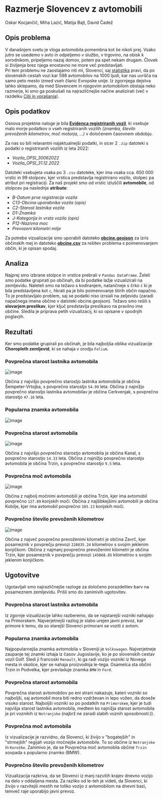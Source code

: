 # Razmerje Slovencev z avtomobili
Oskar Kocjančič, Miha Lazić, Matija Bajt, David Čadež

## Opis problema
V današnjem svetu je vloga avtomobila pomembna kot še nikoli prej. Vsako jutro se usedemo v avto in odpeljemo v službo, v trgovino, na obisk k sorodnikom, pripeljemo nazaj domov, potem pa spet nekam drugam. Človek si življenja brez njega enostavno ne more več predstavljati.  
Pri tem problemu ne zaostajamo niti mi, Slovenci, saj [statistika](https://siol.net/avtomoto/novice/peto-mesto-v-evropi-tako-odvisni-smo-slovenci-od-avtomobilov-544642) pravi, da  po slovenskih cestah vozi kar 598 avtomobilov na 1000 ljudi, kar nas uvršča na samo peto mesto izmed vseh članic Evropske unije.
Iz zgornjega dejstva lahko sklepamo, da med Slovencem in njegovim avtomobilom obstaja neko razmerje, ki smo ga poskušali na najrazličnejše načine analizirati (več v razdelku [Cilji in vprašanja](#cilji-in-vprašanja)).  

## Opis podatkov
Osnova projektne naloge je bila [**Evidenca registriranih vozil**](https://podatki.gov.si/dataset/evidenca-registriranih-vozil-presek-stanja), ki vsebuje malo morje podatkov o vseh registriranih vozilih *(znamka, število prevoženih kilometrov, moč motorja, ...)* v določenem časovnem obdobju.

Za nas so bili relavantni najaktualnejši podatki, in sicer 2 `.zip` datoteki s podatki o registriranih vozilih iz leta 2022:
- *Vozila_OPSI_30062022*
- *Vozila_OPSI_31.12.2022*

Datoteki vsebujeta vsaka po 3 `.csv` datoteke, kjer ima vsaka cca. 650 000 vrstic in 99 stolpcev, kjer vrstica predstavlja registrirano vozilo, stolpec pa atribut pri registraciji. Za naš projekt smo od vrstic izluščili **avtomobile**, od stolpcev pa naslednje **atribute**:
- *B-Datum prve registracije vozila*
- *C13-Obcina uporabnika vozila (opis)*
- *C2-Starost lastnika vozila*
- *D1-Znamka*
- *J-Kategorija in vrsta vozila (opis)*
- *P12-Nazivna moc*
- *Prevozeni kilometri milje*

Za potrebe vizualizacije smo uporabili datoteko [**obcine.geojson**](https://github.com/stefanb/gurs-rpe/blob/master/data/OB.geojson) za izris občinskih mej in datoteko [**obcine.csv**](https://github.com/stefanb/gurs-rpe/blob/master/data/OB.csv) za rešitev problema s poimenovanjem občin, ki je opisan spodaj.

## Analiza

Najprej smo izbrane stolpce in vrstice prebrali v `Pandas DataFrame`. Želeli smo podatke grupirati po občinah, da bi podatke lažje vizualizirali na zemljevidu. Naleteli smo na težavo s kodiranjem, natančneje s črko `č` ki je bila predstavljena kot `c`, hkrati pa je bilo poimenovanje štirih občin napačno. To je predstavljalo problem, saj se podatki niso izrsiali na zeljevidu (zaradi napačnega imena občine v datoteki obcine.geojson). Težavo smo rešili s **slovarjem preslikav**, kjer ključ predstavlja preslikavo na pravilno ime občine. Sledila je priprava petih vizualizacij, ki so opisane v spodnjih poglavjih.

## Rezultati

Ker smo podatke grupirali po občinah, je bila najboljša oblika vizualizacije **Choropleth zemljevid**, ki se nahaja v orodju `Folium`.

### Povprečna starost lastnika avtomobila

![image](https://user-images.githubusercontent.com/75141731/232854168-3487c3d0-a9bb-4a07-9316-69f0f014409d.png)

Občina z najvišjo povprečno starostjo lastnika avtomobila je občina Šempeter-Vrtojba, s povprečno starostjo `54.99` leta. 
Občina z najnižjo povprečno starostjo lastnika avtomobilav je občina Cerkvenjak, s povprečno starostjo `47.16` leta. 

### Popularna znamka avtomobila

![image](https://user-images.githubusercontent.com/75141731/232854272-abefee86-967d-4372-a943-06608b4e481c.png)

### Povprečna starost avtomobila

![image](https://user-images.githubusercontent.com/75141731/232854462-5529f909-40e9-4c74-93d8-bf714e384096.png)

Občina z najvišjo povprečno starostjo avtomobila je občina Kanal, s povprečno starostjo `14.33` leta. 
Občina z najnižjo povprečno starostjo avtomobila je občina Trzin, s povprečno starostjo `9.5` leta.

### Povprečna moč avtomobila

![image](https://user-images.githubusercontent.com/75141731/232854740-ad682c62-974a-405b-919d-b1e1f58773c5.png)

Občina z najbolj močnimi avtomobili je občina Trzin, kjer ima avtomobil povprečno `127.89` konjskih moči. 
Občina z najšibkejšimi avtomobili je občina Kobilje, kjer ima avtomobil povprečno `103.13` konjskih moči.

### Povprečno število prevoženih kilometrov

![image](https://user-images.githubusercontent.com/75141731/232854914-596a5867-eddd-405a-84be-5dc83962355a.png)

Občina z največ povprečno prevoženimi kilometri je občina Zavrč, kjer posameznik v povprečju prevozi `228035.24` kilometrov s svojim jeklenim konjičkom.
Občina z najmanj povprečno prevoženimi kilometri je občina Trzin, kjer posameznik v povprečju prevozi `145868.85` kilometrov s svojim jeklenim konjičkom.


## Ugotovitve
Ugotavljali smo najrazličnejše razloge za določeno porazdelitev barv na  posameznem zemljevidu. Prišli smo do zanimivih ugotovitev.


### Povprečna starost lastnika avtomobila
 
Iz zgornje vizualizacije lahko razberemo, da se najstarejši vozniki nahajajo na Primorskem. Najverjetnejši razlog je slabo urejen javni prevoz, kar primore k temu, da so starejši Slovenci primorani se voziti z avtom.

### Popularna znamka avtomobila

Najpopularnejša znamka avtomobila v Sloveniji je `Volkswagen`. Najverjetneje zaupanje tej znamki izhaja iz časov Jugoslavije, ko je po slovenskih cestav vozil Golf. Sledi ji francoski `Renault`, ki ga radi vozijo vozniki iz Novega mesta in okolice, kjer se nahaja proizvodnja le-tega. Osamelca sta občini Trzin in Podvelka, kjer prevladuje znamka `BMW` in `Ford`. 

### Povprečna starost avtomobila

Povprečna starost avtomobilov po eni strani nakazuje, kateri vozniki so najboljši, saj avtomobil mora biti redno vzdrževan in lepo vožen, da doseže visoko starost. Najboljši vozniki so po podatkih na `Primorskem`, kjer je tudi najvišja starost lastnika avtomobila, medtem ko najnižja starost avtomobila je pri voznikih iz `Notranjske` (najbrž ne zaradi slabih voznih sposobnosti:)).


### Povprečna moč avtomobila

Iz vizualizacije je razvidno, da Slovenci, ki živijo v "bogatejših" in "strmejših" regijah vozijo močnejše avtomobile. To so občine iz `Notranjske` in `Koroške`. Zanimivo je, da se Povprečna moč avtomobila občine `Trzin` sovpada s popularno znamko (BMW).

### Povprečno število prevoženih kilometrov

Vizualizacija razkriva, da se Slovenci iz manj razvitih krajev dnevno vozijo na delo v oddaljena mesta. Za razliko od le-teh je videti, da Slovenci, ki živijo v razvitejši mestih ne toliko vozijo z avtomobilom na dnevni bazi, temveč raje uporabijo javni prevoz.
